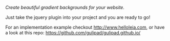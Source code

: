 *Create beautiful gradient backgrounds for your website.*

Just take the jquery plugin into your project and you are ready to go!

For an implementation example checkout http://www.helloleia.com, or have a look at this repo: https://github.com/gulipad/gulipad.github.io/
